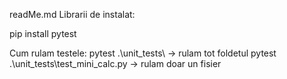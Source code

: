 readMe.md
Librarii de instalat:

pip install pytest


Cum rulam testele: 
pytest .\unit_tests\  -> rulam tot foldetul
pytest .\unit_tests\test_mini_calc.py -> rulam doar un fisier